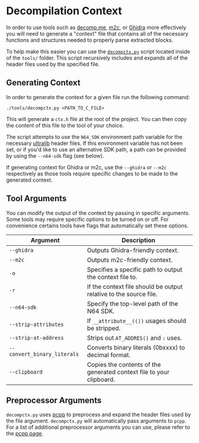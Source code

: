 # Decompilation Context
In order to use tools such as [decomp.me](https://decomp.me/), [m2c](https://simonsoftware.se/other/m2c.html), or [Ghidra](https://ghidra-sre.org/) more effectively you will need to generate a "context" file that contains all of the necessary functions and structures needed to properly parse extracted blocks.

To help make this easier you can use the [`decompctx.py`](../tools/decompctx.py) script located inside of the `tools/` folder. This script recursively includes and expands all of the header files used by the specified file.

## Generating Context
In order to generate the context for a given file run the following command:
~~~console
./tools/decompctx.py <PATH_TO_C_FILE>
~~~

This will generate a `ctx.h` file at the root of the project. You can then copy the content of this file to the tool of your choice.

The script attempts to use the `N64_SDK` environment path variable for the necessary [ultralib](https://github.com/decompals/ultralib) header files. If this environment variable has not been set, or if you'd like to use an alternative SDK path, a path can be provided by using the `--n64-sdk` flag (see below).

If generating context for Ghidra or m2c, use the `--ghidra` or `--m2c` respectively as those tools require specific changes to be made to the generated context.

## Tool Arguments
You can modify the output of the context by passing in specific arguments. Some tools may require specific options to be turned on or off. For convenience certains tools have flags that automatically set these options.

| Argument                    | Description                                                          |
|-----------------------------|----------------------------------------------------------------------|
| `--ghidra`                  | Outputs Ghidra-friendly context.                                     |
| `--m2c`                     | Outputs m2c-friendly context.                                        |
| `-o`                        | Specifies a specific path to output the context file to.             |
| `-r`                        | If the context file should be output relative to the source file.    |
| `--n64-sdk`                 | Specify the top-level path of the N64 SDK.                           |
| `--strip-attributes`        | If `__attribute__(())` usages should be stripped.                    |
| `--strip-at-address`        | Strips out `AT_ADDRES()` and `:` uses.                               |
| `--convert_binary_literals` | Converts binary literals (0bxxxx) to decimal format.                 |
| `--clipboard`               | Copies the contents of the generated context file to your clipboard. |


## Preprocessor Arguments
`decompctx.py` uses [pcpp](https://pypi.org/project/pcpp/) to preprocess and expand the header files used by the file argument. `decompctx.py` will automatically pass arguments to `pcpp`. For a list of additional preprocessor arguments you can use, please refer to the [pcpp page](https://github.com/ned14/pcpp).
